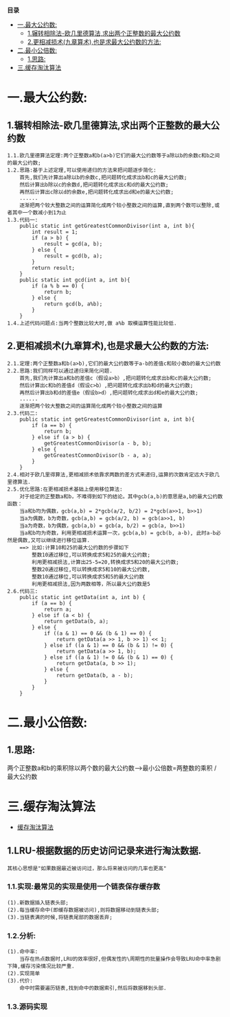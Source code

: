 <!-- START doctoc generated TOC please keep comment here to allow auto update -->
<!-- DON'T EDIT THIS SECTION, INSTEAD RE-RUN doctoc TO UPDATE -->
**目录**

- [一.最大公约数:](#%E4%B8%80%E6%9C%80%E5%A4%A7%E5%85%AC%E7%BA%A6%E6%95%B0)
  - [1.辗转相除法-欧几里德算法,求出两个正整数的最大公约数](#1%E8%BE%97%E8%BD%AC%E7%9B%B8%E9%99%A4%E6%B3%95-%E6%AC%A7%E5%87%A0%E9%87%8C%E5%BE%B7%E7%AE%97%E6%B3%95%E6%B1%82%E5%87%BA%E4%B8%A4%E4%B8%AA%E6%AD%A3%E6%95%B4%E6%95%B0%E7%9A%84%E6%9C%80%E5%A4%A7%E5%85%AC%E7%BA%A6%E6%95%B0)
  - [2.更相减损术(九章算术),也是求最大公约数的方法:](#2%E6%9B%B4%E7%9B%B8%E5%87%8F%E6%8D%9F%E6%9C%AF%E4%B9%9D%E7%AB%A0%E7%AE%97%E6%9C%AF%E4%B9%9F%E6%98%AF%E6%B1%82%E6%9C%80%E5%A4%A7%E5%85%AC%E7%BA%A6%E6%95%B0%E7%9A%84%E6%96%B9%E6%B3%95)
- [二.最小公倍数:](#%E4%BA%8C%E6%9C%80%E5%B0%8F%E5%85%AC%E5%80%8D%E6%95%B0)
  - [1.思路:](#1%E6%80%9D%E8%B7%AF)
- [三.缓存淘汰算法](#%E4%B8%89%E7%BC%93%E5%AD%98%E6%B7%98%E6%B1%B0%E7%AE%97%E6%B3%95)

<!-- END doctoc generated TOC please keep comment here to allow auto update -->

# 一.最大公约数:
## 1.辗转相除法-欧几里德算法,求出两个正整数的最大公约数
	1.1.欧几里德算法定理:两个正整数a和b(a>b)它们的最大公约数等于a除以b的余数c和b之间的最大公约数;
	1.2.思路:基于上述定理,可以使用递归的方法来把问题逐步简化:
		首先,我们先计算出a除以b的余数c,把问题转化成求出b和c的最大公约数;
		然后计算出b除以c的余数d,把问题转化成求出c和d的最大公约数;
		再然后计算出c除以d的余数e,把问题转化成求出d和e的最大公约数;
		......
		逐渐把两个较大整数之间的运算简化成两个较小整数之间的运算,直到两个数可以整除,或者其中一个数减小到1为止
	1.3.代码一:
		public static int getGreatestCommonDivisor(int a, int b){
			int result = 1;
			if (a > b) {
				result = gcd(a, b);
			} else {
				result = gcd(b, a);
			}
			return result;
		}
		public static int gcd(int a, int b){
			if (a % b == 0) {
				return b;
			} else {
				return gcd(b, a%b);
			}
		}
	1.4.上述代码问题点:当两个整数比较大时,做 a%b 取模运算性能比较低.
## 2.更相减损术(九章算术),也是求最大公约数的方法:
	2.1.定理:两个正整数a和b(a>b),它们的最大公约数等于a-b的差值c和较小数b的最大公约数
	2.2.思路:我们同样可以通过递归来简化问题.
		首先,我们先计算出a和b的差值c（假设a>b）,把问题转化成求出b和c的最大公约数;
		然后计算出c和b的差值d（假设c>b）,把问题转化成求出b和d的最大公约数;
		再然后计算出b和d的差值e（假设b>d）,把问题转化成求出d和e的最大公约数;
		......
		逐渐把两个较大整数之间的运算简化成两个较小整数之间的运算
	2.3.代码二:
		public static int getGreatestCommonDivisor(int a, int b){
			if (a == b) {
				return b;
			} else if (a > b) {
				getGreatestCommonDivisor(a - b, b);
			} else {
				getGreatestCommonDivisor(b - a, a);
			}
		}
	2.4.相对于欧几里得算法,更相减损术依靠求两数的差方式来递归,运算的次数肯定远大于欧几里德算法.
	2.5.优化思路:在更相减损术基础上使用移位算法:
		对于给定的正整数a和b，不难得到如下的结论。其中gcb(a,b)的意思是a,b的最大公约数函数：
		当a和b均为偶数，gcb(a,b) = 2*gcb(a/2, b/2) = 2*gcb(a>>1, b>>1)
		当a为偶数，b为奇数，gcb(a,b) = gcb(a/2, b) = gcb(a>>1, b) 
		当a为奇数，b为偶数，gcb(a,b) = gcb(a, b/2) = gcb(a, b>>1) 
		当a和b均为奇数，利用更相减损术运算一次，gcb(a,b) = gcb(b, a-b), 此时a-b必然是偶数,又可以继续进行移位运算.
		==> 比如:计算10和25的最大公约数的步骤如下
			整数10通过移位,可以转换成求5和25的最大公约数;
			利用更相减损法,计算出25-5=20,转换成求5和20的最大公约数;
			整数20通过移位,可以转换成求5和10的最大公约数,
			整数10通过移位,可以转换成求5和5的最大公约数
			利用更相减损法,因为两数相等，所以最大公约数是5
	2.6.代码三:
		public static int getData(int a, int b) {
			if (a == b) {
				return a;
			} else if (a < b) {
				return getData(b, a);
			} else {
				if ((a & 1) == 0 && (b & 1) == 0) {
					return getData(a >> 1, b >> 1) << 1;
				} else if ((a & 1) == 0 && (b & 1) != 0) {
					return getData(a >> 1, b);
				} else if ((a & 1) != 0 && (b & 1) == 0) {
					return getData(a, b >> 1);
				} else {
					return getData(b, a - b);
				}
			}
		}
# 二.最小公倍数:
## 1.思路:
两个正整数a和b的乘积除以两个数的最大公约数-->最小公倍数=两整数的乘积 / 最大公约数

# 三.缓存淘汰算法
* [缓存淘汰算法](http://flychao88.iteye.com/blog/1977653)
## 1.LRU-根据数据的历史访问记录来进行淘汰数据.
	其核心思想是"如果数据最近被访问过，那么将来被访问的几率也更高"
### 1.1.实现:最常见的实现是使用一个链表保存缓存数
	(1).新数据插入链表头部;
	(2).每当缓存命中(即缓存数据被访问),则将数据移动到链表头部;
	(3).当链表满的时候,将链表尾部的数据丢弃;
### 1.2.分析:
	(1).命中率:
		当存在热点数据时,LRU的效率很好,但偶发性的\周期性的批量操作会导致LRU命中率急剧下降,缓存污染情况比较严重.
	(2).实现简单
	(3).代价:
		命中时需要遍历链表,找到命中的数据索引,然后将数据移到头部.
### 1.3.源码实现















